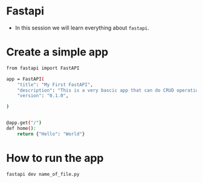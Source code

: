 # Fastapi
- In this session we will learn everything about `fastapi`.

# Create a simple app
```bash
from fastapi import FastAPI

app = FastAPI(
    "title": "My First FastAPI",
    "description": "This is a very bascic app that can do CRUD operations",
    "version": "0.1.0",

)


@app.get("/")
def home():
    return {"Hello": "World"}
```

# How to run the app
```bash
fastapi dev name_of_file.py
```